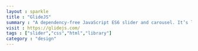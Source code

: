 ```yaml
---
layout : sparkle
title : "GlideJS"
summary : "A dependency-free JavaScript ES6 slider and carousel. It’s lightweight, flexible and fast. Designed to slide. No less, no more"
visit : https://glidejs.com/
tags : ["slider","css","html","library"]
category : "design"
---
```

